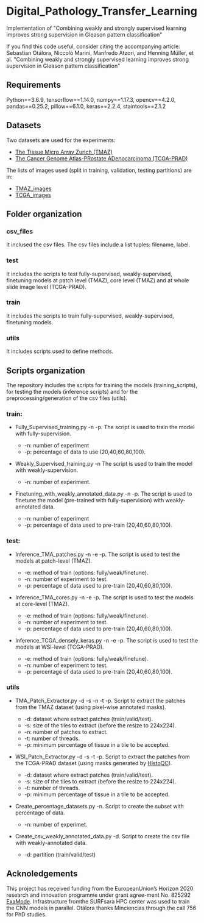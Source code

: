 # Digital_Pathology_Transfer_Learning
Implementation of "Combining weakly and strongly supervised learning improves strong supervision in Gleason pattern classification"

If you find this code useful, consider citing the accompanying article:
Sebastian Otálora, Niccolò Marini, Manfredo Atzori, and Henning Müller, et al. "Combining weakly and strongly supervised learning improves strong supervision in Gleason pattern classification" 

## Requirements
Python==3.6.9, tensorflow==1.14.0, numpy==1.17.3, opencv==4.2.0, pandas==0.25.2, pillow==6.1.0, keras==2.2.4, staintools==2.1.2

## Datasets
Two datasets are used for the experiments:
- [The Tissue Micro Array Zurich (TMAZ)](https://dataverse.harvard.edu/dataset.xhtml?persistentId=doi:10.7910/DVN/OCYCMP)
- [The Cancer Genome Atlas-PRostate ADenocarcinoma (TCGA-PRAD)](https://portal.gdc.cancer.gov/projects/TCGA-PRAD) 

The lists of images used (split in training, validation, testing partitions) are in: 
- [TMAZ_images](https://github.com/ilmaro8/Semi_Supervised_Learning/tree/main/csv_folder/partitions/)
- [TCGA_images](https://github.com/ilmaro8/Semi_Supervised_Learning/tree/main/csv_folder/partitions/)

## Folder organization

### csv_files
It inclused the csv files. The csv files include a list tuples: filename, label.


### test
It includes the scripts to test fully-supervised, weakly-supervised, finetuning models at patch level (TMAZ), core level (TMAZ) and at whole slide image level (TCGA-PRAD).

### train
It includes the scripts to train fully-supervised, weakly-supervised, finetuning models.

### utils
It includes scripts used to define methods.


## Scripts organization
The repository includes the scripts for training the models (training_scripts), for testing the models (inference scripts) and for the preprocessing/generation of the csv files (utils).

### train:
- Fully_Supervised_training.py -n -p. The script is used to train the model with fully-supervision.
	* -n: number of experiment
	* -p: percentage of data to use (20,40,60,80,100).

- Weakly_Supervised_training.py -n The script is used to train the model with weakly-supervision.
	* -n: number of experiment. 

- Finetuning_with_weakly_annotated_data.py -n -p. The script is used to finetune the model (pre-trained with fully-supervision) with weakly-annotated data.
	* -n: number of experiment
	* -p: percentage of data used to pre-train (20,40,60,80,100).

### test:
- Inference_TMA_patches.py -n -e -p. The script is used to test the models at patch-level (TMAZ).
	* -e: method of train (options: fully/weak/finetune).
	* -n: number of experiment to test.
	* -p: percentage of data used to pre-train (20,40,60,80,100).

- Inference_TMA_cores.py -n -e -p. The script is used to test the models at core-level (TMAZ).
	* -e: method of train (options: fully/weak/finetune).
	* -n: number of experiment to test.
	* -p: percentage of data used to pre-train (20,40,60,80,100).

- Inference_TCGA_densely_keras.py -n -e -p. The script is used to test the models at WSI-level (TCGA-PRAD).
	* -e: method of train (options: fully/weak/finetune).
	* -n: number of experiment to test.
	* -p: percentage of data used to pre-train (20,40,60,80,100).

### utils
- TMA_Patch_Extractor.py -d -s -n -t -p. Script to extract the patches from the TMAZ dataset (using pixel-wise annotated masks).
	* -d: dataset where extract patches (train/valid/test).
	* -s: size of the tiles to extract (before the resize to 224x224).
	* -n: number of patches to extract.
	* -t: number of threads.
	* -p: minimum percentage of tissue in a tile to be accepted.

- WSI_Patch_Extractor.py -d -s -t -p. Script to extract the patches from the TCGA-PRAD dataset (using masks generated by [HistoQC](https://github.com/choosehappy/HistoQC)).
	* -d: dataset where extract patches (train/valid/test).
	* -s: size of the tiles to extract (before the resize to 224x224).
	* -t: number of threads.
	* -p: minimum percentage of tissue in a tile to be accepted.

- Create_percentage_datasets.py -n. Script to create the subset with percentage of data.
	* -n: number of experimet.

- Create_csv_weakly_annotated_data.py -d. Script to create the csv file with weakly-annotated data.
  * -d: partition (train/valid/test)


## Acknoledgements
This project has received funding from the EuropeanUnion’s Horizon 2020 research and innovation programme under grant agree-ment No. 825292 [ExaMode](http://www.examode.eu). Infrastructure fromthe SURFsara HPC center was used to train the CNN models in parallel. Otálora thanks Minciencias through the call 756 for PhD studies.
